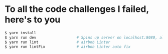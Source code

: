 # To all the code challenges I failed, here's to you

```bash
$ yarn install
$ yarn run dev                  # Spins up server on localhost:8080, along with MongoDB instance
$ yarn run lint                 # airbnb Linter
$ yarn run lintFix              # airbnb Linter auto fix
```


